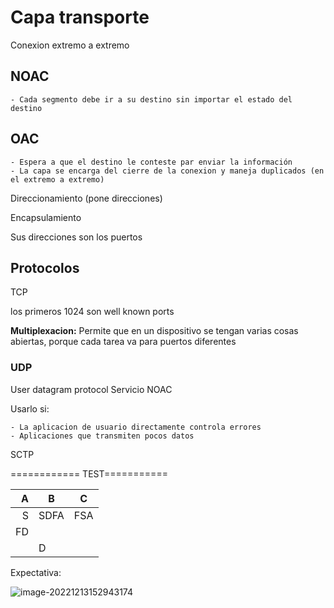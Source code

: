 # Capa transporte


Conexion extremo a extremo

## NOAC
    - Cada segmento debe ir a su destino sin importar el estado del destino


## OAC
    - Espera a que el destino le conteste par enviar la información
    - La capa se encarga del cierre de la conexion y maneja duplicados (en el extremo a extremo)

 Direccionamiento (pone direcciones)

 Encapsulamiento

 Sus direcciones son los puertos

 ## Protocolos

 TCP 

 los primeros 1024 son well known ports

 **Multiplexacion:** Permite que en un dispositivo se tengan varias cosas abiertas, porque cada tarea va para puertos diferentes
### UDP

User datagram protocol
Servicio NOAC

Usarlo si:

    - La aplicacion de usuario directamente controla errores
    - Aplicaciones que transmiten pocos datos

 SCTP



============ TEST===========

|    A | B    | C    |
| ---: | ---- | ---- |
|    S | SDFA | FSA  |
|   FD |      |      |
|      | D    |      |

Expectativa:

![image-20221213152943174](C:\Users\ASUS\AppData\Roaming\Typora\typora-user-images\image-20221213152943174.png)

